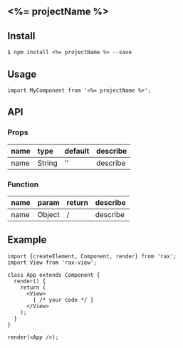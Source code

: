 ## <%= projectName %>

## Install

```
$ npm install <%= projectName %> --save
```

## Usage

```
import MyComponent from '<%= projectName %>';
```

## API

### Props

|name|type|default|describe|
|:---------------|:--------|:----|:----------|
|name|String|''|describe|

### Function

|name|param|return|describe|
|:---------------|:--------|:----|:----------|
|name|Object|/|describe|

## Example

```
import {createElement, Component, render} from 'rax';
import View from 'rax-view';

class App extends Component {
  render() {
    return (
      <View>
      	{ /* your code */ }
      </View>
    );
  }
}

render(<App />);
```

